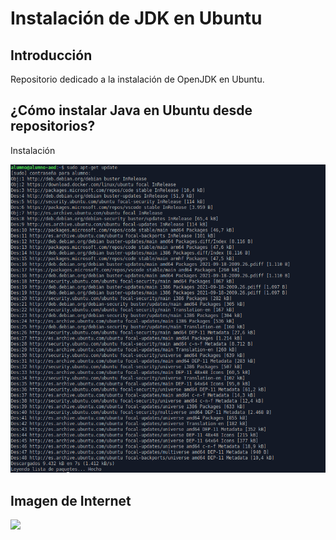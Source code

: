 # Instalación de JDK en Ubuntu

## Introducción

Repositorio dedicado a la instalación de OpenJDK en Ubuntu.

## ¿Cómo instalar Java en Ubuntu desde repositorios?

Instalación

<img src="img/01.PNG">

## Imagen de Internet

<img src="https://e00-marca.uecdn.es/assets/multimedia/imagenes/2021/09/21/16322446937215.jpg">
